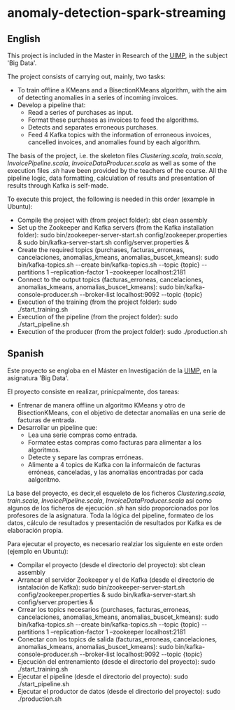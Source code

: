 # anomaly-detection-spark-streaming

## English
This project is included in the Master in Research of the [UIMP](http://www.uimp.es/), in the subject 'Big Data'.

The project consists of carrying out, mainly, two tasks:
- To train offline a KMeans and a BisectionKMeans algorithm, with the aim of detecting anomalies in a series of incoming invoices.
- Develop a pipeline that:
  + Read a series of purchases as input.
  + Format these purchases as invoices to feed the algorithms.
  + Detects and separates erroneous purchases.
  + Feed 4 Kafka topics with the information of erroneous invoices, cancelled invoices, and anomalies found by each algorithm.
  
The basis of the project, i.e. the skeleton files *Clustering.scala*, *train.scala*, *InvoicePipeline.scala*, *InvoiceDataProducer.scala* as well as some of the execution files *.sh* have been provided by the teachers of the course. All the pipeline logic, data formatting, calculation of results and presentation of results through Kafka is self-made.

To execute this project, the following is needed in this order (example in Ubuntu):
- Compile the project with  (from project folder): 
sbt clean assembly
- Set up the Zookeeper and Kafka servers (from the Kafka installation folder): 
sudo bin/zookeeper-server-start.sh config/zookeeper.properties &
sudo bin/kafka-server-start.sh config/server.properties &
- Create the required topics (purchases, facturas_erroneas, cancelaciones, anomalias_kmeans, anomalias_buscet_kmeans):
sudo bin/kafka-topics.sh --create bin/kafka-topics.sh --topic {topic} --partitions 1 –replication-factor 1 –zookeeper localhost:2181
- Connect to the output topics (facturas_erroneas, cancelaciones, anomalias_kmeans, anomalias_buscet_kmeans):
sudo bin/kafka-console-producer.sh --broker-list localhost:9092 --topic {topic}
- Execution of the training (from the project folder):
sudo ./start_training.sh
- Execution of the pipeline (from the project folder):
sudo ./start_pipeline.sh
- Execution of the producer (from the project folder):
sudo ./production.sh


## Spanish
Este proyecto se engloba en el Máster en Investigación de la [UIMP](http://www.uimp.es/), en la asignatura 'Big Data'.

El proyecto consiste en realizar, prinicpalmente, dos tareas:
- Entrenar de manera offline un algoritmo KMeans y otro de BisectionKMeans, con el objetivo de detectar anomalías en una serie de facturas de entrada.
- Desarrollar un pipeline que:
  + Lea una serie compras como entrada.
  + Formatee estas compras como facturas para alimentar a los algoritmos.
  + Detecte y separe las compras erróneas.
  + Alimente a 4 topics de Kafka con la informaicón de facturas erróneas, canceladas, y las anomalías encontradas por cada aalgoritmo.
  
La base del proyecto, es decir,el esqueleto de los ficheros *Clustering.scala*, *train.scala*, *InvoicePipeline.scala*, *InvoiceDataProducer.scala* así como algunos de los ficheros de ejecución *.sh* han sido proporcionados por los profesores de la asignatura. Toda la lógica del pipeline, formateo de los datos, cálculo de resultados y presentación de resultados por Kafka es de elaboración propia.

Para ejecutar el proyecto, es necesario realziar los siguiente en este orden (ejemplo en Ubuntu):
- Compilar el proyecto (desde el directorio del proyecto): 
sbt clean assembly
- Arrancar el servidor Zookeeper y el de Kafka (desde el directorio de isntalación de Kafka): 
sudo bin/zookeeper-server-start.sh config/zookeeper.properties &
sudo bin/kafka-server-start.sh config/server.properties &
- Crrear los topics necesarios (purchases, facturas_erroneas, cancelaciones, anomalias_kmeans, anomalias_buscet_kmeans):
sudo bin/kafka-topics.sh --create bin/kafka-topics.sh --topic {topic} --partitions 1 –replication-factor 1 –zookeeper localhost:2181
- Conectar con los topics de salida (facturas_erroneas, cancelaciones, anomalias_kmeans, anomalias_buscet_kmeans):
sudo bin/kafka-console-producer.sh --broker-list localhost:9092 --topic {topic}
- Ejecución del entrenamiento (desde el directorio del proyecto):
sudo ./start_training.sh
- Ejecutar el pipeline (desde el directorio del proyecto):
sudo ./start_pipeline.sh
- Ejecutar el productor de datos (desde el directorio del proyecto):
sudo ./production.sh

